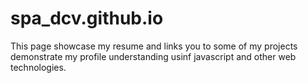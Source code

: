 # spa_dcv.github.io
This page showcase my resume and links you to some of my projects demonstrate my profile understanding usinf javascript and other web technologies.
